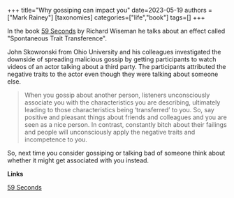 +++
title="Why gossiping can impact you"
date=2023-05-19
authors = ["Mark Rainey"]
[taxonomies]
categories=["life","book"]
tags=[]
+++

In the book [59 Seconds](https://www.amazon.co.uk/59-Seconds-Think-Little-Change-ebook/dp/B003GUBINE) by Richard Wiseman he talks about an effect called "Spontaneous Trait Transference".

<!-- more -->

John Skowronski from Ohio University and his colleagues investigated the downside of spreading malicious gossip by getting participants to watch videos of an actor talking about a third party. The participants attributed the negative traits to the actor even though they were talking about someone else.

> When you gossip about another person, listeners unconsciously associate you with the characteristics you are describing, ultimately leading to those characteristics being ‘transferred’ to you. So, say positive and pleasant things about friends and colleagues and you are seen as a nice person. In contrast, constantly bitch about their failings and people will unconsciously apply the negative traits and incompetence to you.

So, next time you consider gossiping or talking bad of someone think about whether it might get associated with you instead.

__Links__

[59 Seconds](https://www.amazon.co.uk/59-Seconds-Think-Little-Change-ebook/dp/B003GUBINE) 

